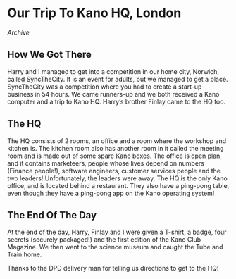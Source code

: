 # Our Trip To Kano HQ, London
_Archive_

## How We Got There
Harry and I managed to get into a competition in our home city, Norwich, called SyncTheCity. It is an event for adults, but we managed to get a place. SyncTheCity was a competition where you had to create a start-up business in 54 hours. We came runners-up and we both received a Kano computer and a trip to Kano HQ. Harry’s brother Finlay came to the HQ too.

## The HQ
The HQ consists of 2 rooms, an office and a room where the workshop and kitchen is. The kitchen room also has another room in it called the meeting room and is made out of some spare Kano boxes. The office is open plan, and it contains marketeers, people whose lives depend on numbers (Finance people!), software engineers, customer services people and the two leaders! Unfortunately, the leaders were away. The HQ is the only Kano office, and is located behind a restaurant. They also have a ping-pong table, even though they have a ping-pong app on the Kano operating system!

## The End Of The Day
At the end of the day, Harry, Finlay and I were given a T-shirt, a badge, four secrets (securely packaged!) and the first edition of the Kano Club Magazine. We then went to the science museum and caught the Tube and Train home.

Thanks to the DPD delivery man for telling us directions to get to the HQ!
